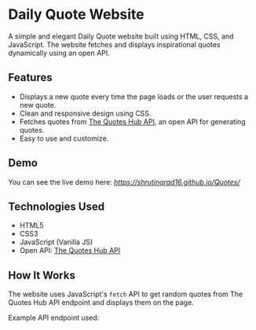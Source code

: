 # Daily Quote Website

A simple and elegant Daily Quote website built using HTML, CSS, and JavaScript. The website fetches and displays inspirational quotes dynamically using an open API.

## Features

- Displays a new quote every time the page loads or the user requests a new quote.
- Clean and responsive design using CSS.
- Fetches quotes from [The Quotes Hub API](https://thequoteshub.com/api/), an open API for generating quotes.
- Easy to use and customize.

## Demo

You can see the live demo here: *https://shrutinarad16.github.io/Quotes/*

## Technologies Used

- HTML5
- CSS3
- JavaScript (Vanilla JS)
- Open API: [The Quotes Hub API](https://thequoteshub.com/api/)

## How It Works

The website uses JavaScript's `fetch` API to get random quotes from The Quotes Hub API endpoint and displays them on the page.

Example API endpoint used:

